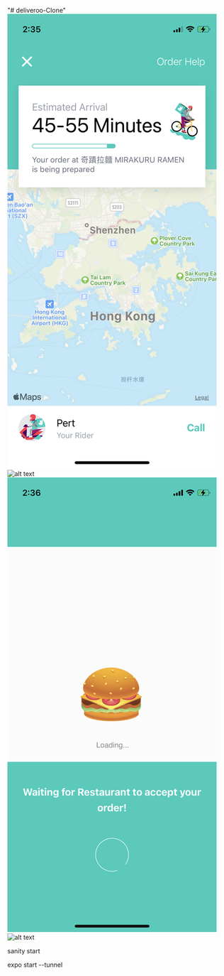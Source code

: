 "# deliveroo-Clone" 
![alt text](https://raw.githubusercontent.com/michaelmak0904/deliveroo-clone/main/IMG_1146.PNG.png)
![alt text](https://raw.githubusercontent.com/michaelmak0904/deliveroo-clone/main/IMG_1147.PNG.png)
![alt text](https://raw.githubusercontent.com/michaelmak0904/deliveroo-clone/main/IMG_1148.PNG.png)
![alt text](https://raw.githubusercontent.com/michaelmak0904/deliveroo-clone/main/IMG_1149.PNG.png)

sanity start

expo start --tunnel

